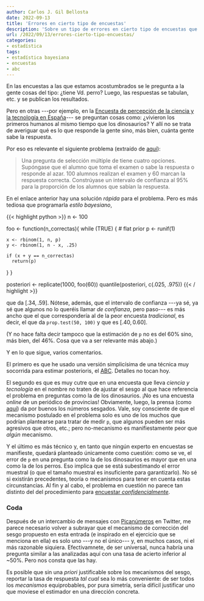 ```yaml
---
author: Carlos J. Gil Bellosta
date: 2022-09-13
title: 'Errores en cierto tipo de encuestas'
description: 'Sobre un tipo de errores en cierto tipo de encuestas que no se suele tener en cuenta'
url: /2022/09/13/errores-cierto-tipo-encuestas/
categories:
- estadística
tags:
- estadística bayesiana
- encuestas
- abc
---
```


En las encuestas a las que estamos acostumbrados se le pregunta a la gente cosas del tipo: ¿tiene Vd. perro? Luego, las respuestas se tabulan, etc. y se publican los resultados.

Pero en otras ---por ejemplo, en la
[Encuesta de percepción de la ciencia y la tecnología en España](https://www.fecyt.es/es/noticia/encuestas-de-percepcion-social-de-la-ciencia-y-la-tecnologia-en-espana)--- se preguntan cosas como: ¿vivieron los primeros humanos al mismo tiempo que los dinosaurios? Y allí no se trata de averiguar qué es lo que responde la gente sino, más bien, cuánta gente sabe la respuesta.

Por eso es relevante el siguiente problema (extraído de [aquí](https://statmodeling.stat.columbia.edu/2022/02/01/a-question-about-exercise-4-9-in-regression-and-other-stories-my-questioner-asked-for-a-bayesian-solution-but-in-that-case-i-was-thinking-of-a-simple-classical-approach-based-on-linearly-transformin/)):

> Una pregunta de selección múltiple de tiene cuatro opciones. Supóngase que el alumno que toma el examen o sabe la respuesta o responde al azar. 100 alumnos realizan el examen y 60 marcan la respuesta correcta. Constrúyase un intervalo de confianza al 95% para la proporción de los alumnos que sabían la respuesta.

En el enlace anterior hay una solución _rápida_ para el problema. Pero es más tediosa que programarla _estilo bayesiano_,

{{< highlight python >}}
n <- 100

foo <- function(n_correctas){
  while (TRUE) {
    # flat prior
    p <- runif(1)

    x <- rbinom(1, n, p)
    y <- rbinom(1, n - x, .25)

    if (x + y == n_correctas)
      return(p)
  }
}

posteriori <- replicate(1000, foo(60))
quantile(posteriori, c(.025, .975))
{{< / highlight >}}

que da $[.34, .59]$. Nótese, además, que el intervalo de confianza ---ya sé, ya sé que algunos no lo queréis llamar _de confianza_, pero paso--- es más ancho que el que correspondería al de la peor encuesta _tradicional_, es decir, el que da `prop.test(50, 100)` y que es $[.40, 0.60]$.

(Y no hace falta decir tampoco que la estimación de `p` no es del 60% sino, más bien, del 46%. Cosa que va a ser relevante más abajo.)

Y en lo que sigue, varios comentarios.

El primero es que he usado una versión simplicísima de una técnica muy socorrida para estimar posterioris, el [ABC](/tags/abc/). Detalles no tocan hoy.

El segundo es que es muy cutre que en una encuesta que lleva _ciencia y tecnología_ en el nombre no traten de ajustar el sesgo al que hace referencia el problema en preguntas como la de los dinosaurios. ¡No es una encuesta _online_ de un periódico de provincias! Obviamente, luego, la prensa (como [aquí](https://maldita.es/malditateexplica/20211027/humanos-dinosaurios-eurobarometro-ciencia-tecnologia/)) da por buenos los números sesgados. Vale, soy consciente de que el mecanismo postulado en el problema solo es uno de los muchos que podrían plantearse para tratar de medir `p`, que algunos pueden ser más agresivos que otros, etc.; pero no-mecanismo es manifiestamente peor que _algún_ mecanismo.

Y el último es más técnico y, en tanto que ningún experto en encuestas se manifieste, quedará planteado únicamente como cuestión: como se ve, el error de `p` en una pregunta como la de los dinosaurios es mayor que en una como la de los perros. Eso implica que se está subestimando el error muestral (o que el tamaño muestral es insuficiente para garantizarlo). No sé si existirán precedentes, teoría o mecanismos para tener en cuenta estas circunstancias. Al fin y al cabo, el problema en cuestión no parece tan distinto del del procedimiento para [encuestar _confidencialmente_](http://localhost:1313/2016/01/22/analisis-estadistico-de-respuestas-ocultas-en-encuestas/).


### Coda

Después de un intercambio de mensajes con [Picanúmeros](https://twitter.com/Picanumeros) en Twitter, me parece necesario volver a subrayar que el mecanismo de corrección del sesgo propuesto en esta entrada (e inspirado en el ejercicio que se menciona en ella) es solo uno ---y no el único--- y, en muchos casos, ni el más razonable siquiera. Efectivamnete, de ser universal, nunca habría una pregunta similar a las analizadas aquí con una tasa de acierto inferior al ~50%. Pero nos consta que las hay.

Es posible que sin una _priori_ justificable sobre los mecanismos del sesgo, reportar la tasa de respuesta _tal cual_ sea lo más conveniente: de ser todos los _mecanismos_ equiprobables, por pura simetría, sería difícil justificar uno que moviese el estimador en una dirección concreta.